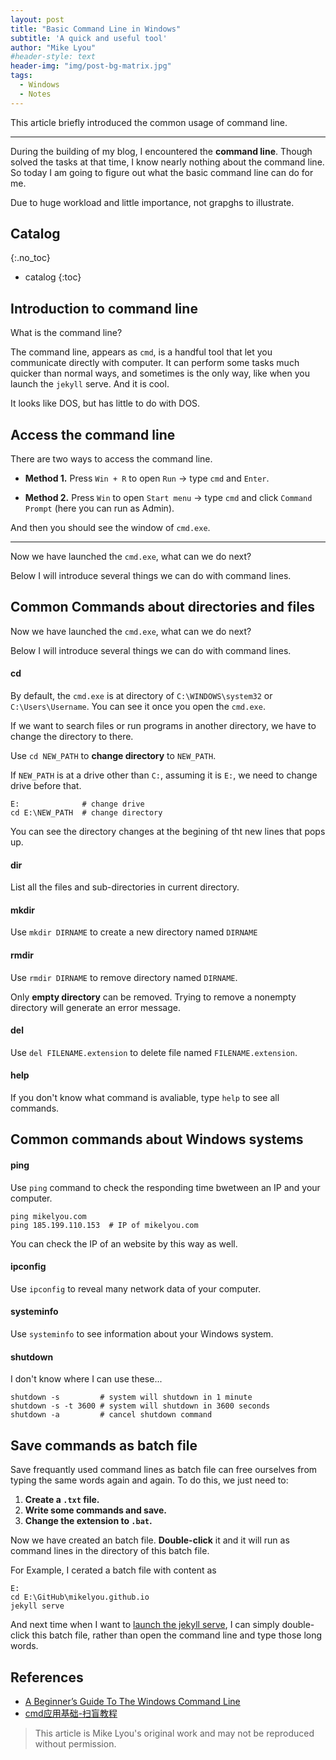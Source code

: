 ```yaml
---
layout: post
title: "Basic Command Line in Windows"
subtitle: 'A quick and useful tool'
author: "Mike Lyou"
#header-style: text
header-img: "img/post-bg-matrix.jpg"
tags:
  - Windows
  - Notes
---
```


This article briefly introduced the common usage of command line.
<!-- more -->
---------

During the building of my blog, I encountered the **command line**. Though solved the tasks at that time, I know nearly nothing about the command line. So today I am going to figure out what the basic command line can do for me.


Due to huge workload and little importance, not grapghs to illustrate.

## Catalog
 {:.no_toc}

*  catalog
{:toc}

## Introduction to command line

What is the command line?

The command line, appears as `cmd`, is a handful tool that let you communicate directly with computer. It can perform some tasks much quicker than normal ways, and sometimes is the only way, like when you launch the `jekyll` serve. And it is cool.

It looks like DOS, but has little to do with DOS.

## Access the command line

There are two ways to access the command line.

- **Method 1.** Press `Win + R` to open `Run` &rarr; type `cmd` and `Enter`.

- **Method 2.** Press `Win` to open `Start menu` &rarr; type `cmd` and click `Command Prompt` (here you can run as Admin).

And then you should see the window of `cmd.exe`.

------------

Now we have launched the `cmd.exe`, what can we do next?

Below I will introduce several things we can do with command lines.


## Common Commands about directories and files

Now we have launched the `cmd.exe`, what can we do next?

Below I will introduce several things we can do with command lines.

#### cd
By default, the `cmd.exe` is at directory of `C:\WINDOWS\system32` or `C:\Users\Username`. You can see it once you open the `cmd.exe`.

If we want to search files or run programs in another directory, we have to change the directory to there.

Use `cd NEW_PATH` to **change directory** to `NEW_PATH`.

If `NEW_PATH` is at a drive other than `C:`, assuming it is `E:`, we need to change drive before that.

```
E:              # change drive
cd E:\NEW_PATH  # change directory
```

You can see the directory changes at the begining of tht new lines that pops up.


#### dir
List all the files and sub-directories in current directory.

#### mkdir
Use `mkdir DIRNAME` to create a new directory named `DIRNAME`

#### rmdir
Use `rmdir DIRNAME` to remove directory named `DIRNAME`.

Only **empty directory** can be removed. Trying to remove a nonempty directory will generate an error message.

#### del

Use `del FILENAME.extension` to delete file named `FILENAME.extension`.

#### help
If you don't know what command is avaliable, type `help` to see all commands.


## Common commands about Windows systems

#### ping

Use `ping` command to check the responding time bwetween an IP and your computer.
```
ping mikelyou.com
ping 185.199.110.153  # IP of mikelyou.com
```

You can check the IP of an website by this way as well.

#### ipconfig

Use `ipconfig` to reveal many network data of your computer.

#### systeminfo

Use `systeminfo` to see information about your Windows system.

#### shutdown
I don't know where I can use these...
```
shutdown -s         # system will shutdown in 1 minute
shutdown -s -t 3600 # system will shutdown in 3600 seconds
shutdown -a         # cancel shutdown command
```

## Save commands as batch file

Save frequantly used command lines as batch file can free ourselves from typing the same words again and again. To do this, we just need to:

1. **Create a `.txt` file.**
2. **Write some commands and save.**
3. **Change the extension to `.bat`.**


Now we have created an batch file. **Double-click** it and it will run as command lines in the directory of this batch file.

For Example, I cerated a batch file with content as

```
E:
cd E:\GitHub\mikelyou.github.io
jekyll serve
```

And next time when I want to [launch the jekyll serve](https://mikelyou.com/2019/12/27/hello-world/#2-使用jekyll搭建本地服务器), I can simply double-click this batch file, rather than open the command line and type those long words.

## References

- [A Beginner’s Guide To The Windows Command Line](https://www.makeuseof.com/tag/a-beginners-guide-to-the-windows-command-line/)
- [cmd应用基础-扫盲教程](https://lellansin.wordpress.com/2012/12/15/cmd应用基础-扫盲教程/)

> This article is Mike Lyou's original work and may not be reproduced without permission.

